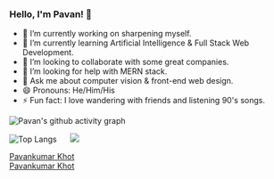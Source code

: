 ### Hello, I'm Pavan! 👋


- 🔭 I’m currently working on sharpening myself.
- 🌱 I’m currently learning Artificial Intelligence & Full Stack Web Development.
- 👯 I’m looking to collaborate with some great companies.
- 🤔 I’m looking for help with MERN stack.
- 💬 Ask me about computer vision & front-end web design.
- 😄 Pronouns: He/Him/His
- ⚡ Fun fact: I love wandering with friends and listening 90's songs.


![Pavan's github activity graph](https://activity-graph.herokuapp.com/graph?username=PavanKhotS17&theme=react-dark)

![Top Langs](https://github-readme-stats.vercel.app/api/top-langs/?username=PavanKhotS17) &nbsp;&nbsp;&nbsp;&nbsp; <img src= "https://github-readme-stats.vercel.app/api?username=PavanKhotS17&&show_icons=true&title_color=ffffff&icon_color=bb2acf&text_color=daf7dc&bg_color=151515" >

<script src="https://platform.linkedin.com/badges/js/profile.js" async defer type="text/javascript"></script>
<div class="badge-base LI-profile-badge" data-locale="en_US" data-size="large" data-theme="dark" data-type="HORIZONTAL" data-vanity="pavankumar-khot-91a95b209" data-version="v1"><a class="badge-base__link LI-simple-link" href="https://in.linkedin.com/in/pavankumar-khot-91a95b209?trk=profile-badge">Pavankumar Khot</a></div>
              <div class="badge-base LI-profile-badge" data-locale="en_US" data-size="large" data-theme="dark" data-type="HORIZONTAL" data-vanity="pavankumar-khot-91a95b209" data-version="v1"><a class="badge-base__link LI-simple-link" href="https://in.linkedin.com/in/pavankumar-khot-91a95b209?trk=profile-badge">Pavankumar Khot</a></div>
              

